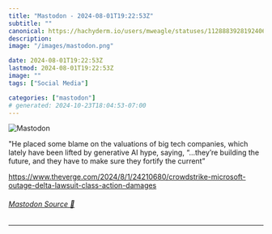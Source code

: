```yaml
---
title: "Mastodon - 2024-08-01T19:22:53Z"
subtitle: ""
canonical: https://hachyderm.io/users/mweagle/statuses/112888392819240680
description:
image: "/images/mastodon.png"

date: 2024-08-01T19:22:53Z
lastmod: 2024-08-01T19:22:53Z
image: ""
tags: ["Social Media"]

categories: ["mastodon"]
# generated: 2024-10-23T18:04:53-07:00
---
```

![Mastodon](/images/mastodon.png)

<p>&quot;He placed some blame on the valuations of big tech companies, which lately have been lifted by generative AI hype, saying, “...they’re building the future, and they have to make sure they fortify the current”</p><p><a href="https://www.theverge.com/2024/8/1/24210680/crowdstrike-microsoft-outage-delta-lawsuit-class-action-damages" target="_blank" rel="nofollow noopener noreferrer" translate="no"><span class="invisible">https://www.</span><span class="ellipsis">theverge.com/2024/8/1/24210680</span><span class="invisible">/crowdstrike-microsoft-outage-delta-lawsuit-class-action-damages</span></a></p>


###### [Mastodon Source 🐘](https://hachyderm.io/@mweagle/112888392819240680)

___

